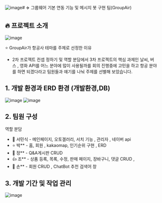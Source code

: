 ![image](https://github.com/minsik4120/Second_TeamProject-GroupAir_Minsik/assets/154856679/6ebb8e74-30dc-4fa9-8ccd-c3ecef88efda)# ✈️ 그룹웨어 기본 연동 기능 및 메시지 봇 구현 팀(GroupAir)

## 🔥 프로젝트 소개

![image](https://github.com/minsik4120/Second_TeamProject-GroupAir_Minsik/assets/154856679/9dd6cb04-4a67-4df5-b4cd-d5954dd27349)

⭐️ GroupAir가 항공사 테마를 주제로 선정한 이유

* 2차 프로젝트 컨셉 정하기 및 역할 분담에서 3차 프로젝트의 핵심 과제인 날씨, 버스 , 영화 API를 어느 분야에 많이 사용될까를 회의 진행중에 고민을 하고 항공 분야를 하면 되겠다라고 팀원들과 얘기를 나눠 주제를 선별해 보았습니다.


## 1. 개발 환경과 ERD 환경 (개발환경,DB)
![image](https://github.com/minsik4120/Second_TeamProject-GroupAir_Minsik/assets/154856679/62ad29ef-4c6b-4df7-a265-396957780b10)
![image](https://github.com/minsik4120/Second_TeamProject-GroupAir_Minsik/assets/154856679/5482a899-b79a-4c56-b482-6aee29dc2639)


## 2. 팀원 구성
역할 분담  <br/>

   * 🐬 서민식 - 메인페이지, 오토겔러리, 서치 기능 , 관리자 , 네이버 api   <br/>
   * ⭐ 박** - 홈, 회원 , kakaomap, 인기순위 구현 , ERD   <br/>
   * 🌝 정** - Q&A게시판 CRUD   <br/>
   * 👍 조** - 상품 등록, 목록, 수정, 판매 페이지, 장바구니, 댓글 CRUD ,   <br/>
   * 🙎 손** - 회원 CRUD , ChatBot 추천 검색어 창 <br/>

 ## 3. 개발 기간 및 작업 관리
 ![image](https://github.com/minsik4120/Second_TeamProject-GroupAir_Minsik/assets/154856679/70780eb4-4907-423c-843d-ff1942a0d4df)
